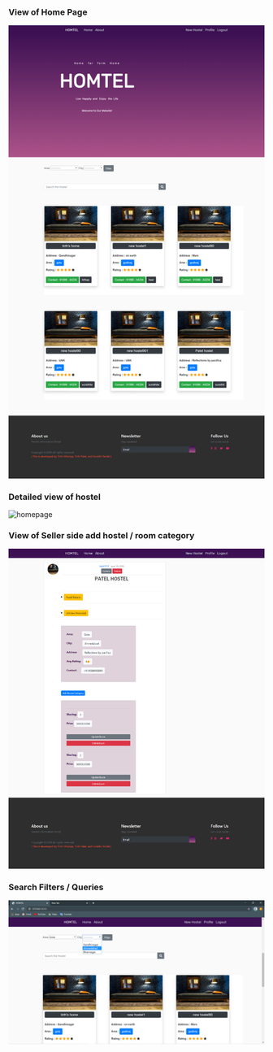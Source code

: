 ### View of Home Page
![homepage](home_page.png)
### Detailed view of hostel
![homepage](detailed_view.png)
### View of Seller side add hostel / room category
![homepage](seller_view.png)
### Search Filters / Queries 
![homepage](filter.png)

